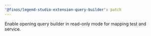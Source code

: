 ```yaml
---
'@finos/legend-studio-extension-query-builder': patch
---
```


Enable opening query builder in read-only mode for mapping test and service.
